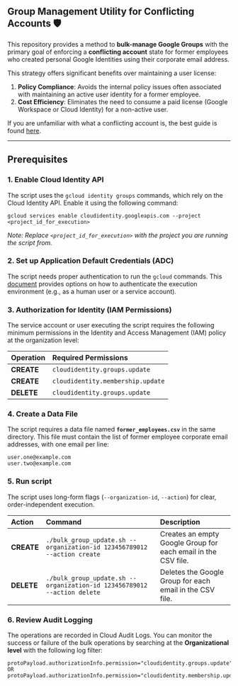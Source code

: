 ## Group Management Utility for Conflicting Accounts 🛡️

This repository provides a method to **bulk-manage Google Groups** with the primary goal of enforcing a **conflicting account** state for former employees who created personal Google Identities using their corporate email address.

This strategy offers significant benefits over maintaining a user license:

1.  **Policy Compliance**: Avoids the internal policy issues often associated with maintaining an active user identity for a former employee.
2.  **Cost Efficiency**: Eliminates the need to consume a paid license (Google Workspace or Cloud Identity) for a non-active user.

If you are unfamiliar with what a conflicting account is, the best guide is found [here](https://www.goldyarora.com/google-conflicting-accounts-guide/).

---

## Prerequisites

### 1. Enable Cloud Identity API
The script uses the `gcloud identity groups` commands, which rely on the Cloud Identity API. Enable it using the following command:

```
gcloud services enable cloudidentity.googleapis.com --project <project_id_for_execution>
```
*Note: Replace `<project_id_for_execution>` with the project you are running the script from.*

### 2. Set up Application Default Credentials (ADC)
The script needs proper authentication to run the `gcloud` commands. This [document](https://cloud.google.com/docs/authentication/provide-credentials-adc) provides options on how to authenticate the execution environment (e.g., as a human user or a service account).

### 3. Authorization for Identity (IAM Permissions)
The service account or user executing the script requires the following minimum permissions in the Identity and Access Management (IAM) policy at the organization level:

| Operation | Required Permissions |
| :--- | :--- |
| **CREATE** | `cloudidentity.groups.update` |
| **CREATE** | `cloudidentity.membership.update` |
| **DELETE** | `cloudidentity.groups.update` |

### 4. Create a Data File
The script requires a data file named **`former_employees.csv`** in the same directory. This file must contain the list of former employee corporate email addresses, with one email per line:
```
user.one@example.com
user.two@example.com
```
### 5. Run script

The script uses long-form flags (`--organization-id`, `--action`) for clear, order-independent execution.

| Action | Command | Description |
| :--- | :--- | :--- |
| **CREATE** | `./bulk_group_update.sh --organization-id 123456789012 --action create` | Creates an empty Google Group for each email in the CSV file. |
| **DELETE** | `./bulk_group_update.sh --organization-id 123456789012 --action delete` | Deletes the Google Group for each email in the CSV file. |


### 6. Review Audit Logging

The operations are recorded in Cloud Audit Logs. You can monitor the success or failure of the bulk operations by searching at the **Organizational level** with the following log filter:

```
protoPayload.authorizationInfo.permission="cloudidentity.groups.update" OR protoPayload.authorizationInfo.permission="cloudidentity.membership.update"
```


